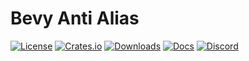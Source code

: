 # Bevy Anti Alias

[![License](https://img.shields.io/badge/license-MIT%2FApache-blue.svg)](https://github.com/bevyengine/bevy#license)
[![Crates.io](https://img.shields.io/crates/v/bevy_core_pipeline.svg)](https://crates.io/crates/bevy_core_pipeline)
[![Downloads](https://img.shields.io/crates/d/bevy_core_pipeline.svg)](https://crates.io/crates/bevy_core_pipeline)
[![Docs](https://docs.rs/bevy_core_pipeline/badge.svg)](https://docs.rs/bevy_core_pipeline/latest/bevy_core_pipeline/)
[![Discord](https://img.shields.io/discord/691052431525675048.svg?label=&logo=discord&logoColor=ffffff&color=7389D8&labelColor=6A7EC2)](https://discord.gg/bevy)
